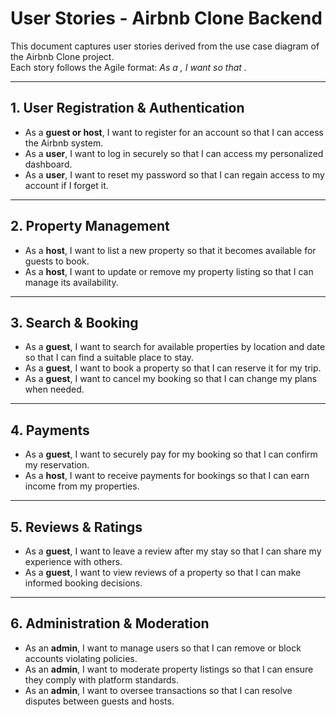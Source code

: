 # User Stories - Airbnb Clone Backend

This document captures user stories derived from the use case diagram of the Airbnb Clone project.  
Each story follows the Agile format: *As a <role>, I want <goal> so that <benefit>.*

---

## 1. User Registration & Authentication
- As a **guest or host**, I want to register for an account so that I can access the Airbnb system.  
- As a **user**, I want to log in securely so that I can access my personalized dashboard.  
- As a **user**, I want to reset my password so that I can regain access to my account if I forget it.  

---

## 2. Property Management
- As a **host**, I want to list a new property so that it becomes available for guests to book.  
- As a **host**, I want to update or remove my property listing so that I can manage its availability.  

---

## 3. Search & Booking
- As a **guest**, I want to search for available properties by location and date so that I can find a suitable place to stay.  
- As a **guest**, I want to book a property so that I can reserve it for my trip.  
- As a **guest**, I want to cancel my booking so that I can change my plans when needed.  

---

## 4. Payments
- As a **guest**, I want to securely pay for my booking so that I can confirm my reservation.  
- As a **host**, I want to receive payments for bookings so that I can earn income from my properties.  

---

## 5. Reviews & Ratings
- As a **guest**, I want to leave a review after my stay so that I can share my experience with others.  
- As a **guest**, I want to view reviews of a property so that I can make informed booking decisions.  

---

## 6. Administration & Moderation
- As an **admin**, I want to manage users so that I can remove or block accounts violating policies.  
- As an **admin**, I want to moderate property listings so that I can ensure they comply with platform standards.  
- As an **admin**, I want to oversee transactions so that I can resolve disputes between guests and hosts.  
